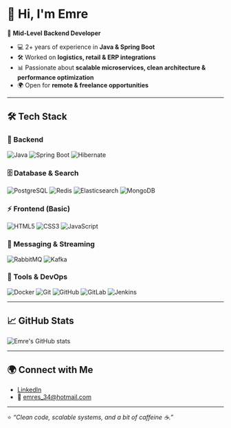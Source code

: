 # 👋 Hi, I'm Emre

🚀 **Mid-Level Backend Developer**  
- 💻 2+ years of experience in **Java & Spring Boot**  
- 🛠️ Worked on **logistics, retail & ERP integrations**  
- 📊 Passionate about **scalable microservices, clean architecture & performance optimization**  
- 🌍 Open for **remote & freelance opportunities**

---

## 🛠️ Tech Stack

### 🚀 Backend
![Java](https://img.shields.io/badge/Java-ED8B00?style=for-the-badge&logo=openjdk&logoColor=white)
![Spring Boot](https://img.shields.io/badge/Spring%20Boot-6DB33F?style=for-the-badge&logo=springboot&logoColor=white)
![Hibernate](https://img.shields.io/badge/Hibernate-59666C?style=for-the-badge&logo=hibernate&logoColor=white)

### 🗄️ Database & Search
![PostgreSQL](https://img.shields.io/badge/PostgreSQL-316192?style=for-the-badge&logo=postgresql&logoColor=white)
![Redis](https://img.shields.io/badge/Redis-DC382D?style=for-the-badge&logo=redis&logoColor=white)
![Elasticsearch](https://img.shields.io/badge/Elasticsearch-005571?style=for-the-badge&logo=elasticsearch&logoColor=white)
![MongoDB](https://img.shields.io/badge/MongoDB-4EA94B?style=for-the-badge&logo=mongodb&logoColor=white)

### ⚡ Frontend (Basic)
![HTML5](https://img.shields.io/badge/HTML5-E34F26?style=for-the-badge&logo=html5&logoColor=white)
![CSS3](https://img.shields.io/badge/CSS3-1572B6?style=for-the-badge&logo=css3&logoColor=white)
![JavaScript](https://img.shields.io/badge/JavaScript-F7DF1E?style=for-the-badge&logo=javascript&logoColor=black)

### 📡 Messaging & Streaming
![RabbitMQ](https://img.shields.io/badge/RabbitMQ-FF6600?style=for-the-badge&logo=rabbitmq&logoColor=white)
![Kafka](https://img.shields.io/badge/Apache%20Kafka-231F20?style=for-the-badge&logo=apachekafka&logoColor=white)

### 🔧 Tools & DevOps
![Docker](https://img.shields.io/badge/Docker-2496ED?style=for-the-badge&logo=docker&logoColor=white)
![Git](https://img.shields.io/badge/Git-F05032?style=for-the-badge&logo=git&logoColor=white)
![GitHub](https://img.shields.io/badge/GitHub-181717?style=for-the-badge&logo=github&logoColor=white)
![GitLab](https://img.shields.io/badge/GitLab-FC6D26?style=for-the-badge&logo=gitlab&logoColor=white)
![Jenkins](https://img.shields.io/badge/Jenkins-D24939?style=for-the-badge&logo=jenkins&logoColor=white)

---

## 📈 GitHub Stats
![Emre's GitHub stats](https://github-readme-stats.vercel.app/api?username=emre-saritas&show_icons=true&theme=radical)

---

## 🌍 Connect with Me
- [LinkedIn](https://www.linkedin.com/in/emresaritas)  
- 📧 emres_34@hotmail.com

---

⭐️ *“Clean code, scalable systems, and a bit of caffeine ☕.”*
